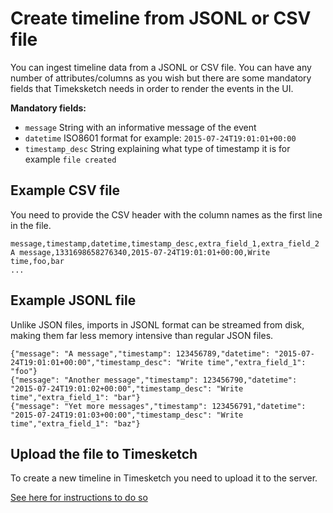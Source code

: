# Create timeline from JSONL or CSV file

You can ingest timeline data from a JSONL or CSV file. You can have any number of attributes/columns as you wish but there are some mandatory fields that Timeksketch needs in order to render the events in the UI.

**Mandatory fields:**

- `message` String with an informative message of the event
- `datetime` ISO8601 format for example: `2015-07-24T19:01:01+00:00`
- `timestamp_desc` String explaining what type of timestamp it is for example `file created`

## Example CSV file

You need to provide the CSV header with the column names as the first line in the file.

    message,timestamp,datetime,timestamp_desc,extra_field_1,extra_field_2
    A message,1331698658276340,2015-07-24T19:01:01+00:00,Write time,foo,bar
    ...

## Example JSONL file

Unlike JSON files, imports in JSONL format can be streamed from disk, making them far less memory intensive than regular JSON files.

    {"message": "A message","timestamp": 123456789,"datetime": "2015-07-24T19:01:01+00:00","timestamp_desc": "Write time","extra_field_1": "foo"}
    {"message": "Another message","timestamp": 123456790,"datetime": "2015-07-24T19:01:02+00:00","timestamp_desc": "Write time","extra_field_1": "bar"}
    {"message": "Yet more messages","timestamp": 123456791,"datetime": "2015-07-24T19:01:03+00:00","timestamp_desc": "Write time","extra_field_1": "baz"}

## Upload the file to Timesketch

To create a new timeline in Timesketch you need to upload it to the server.

[See here for instructions to do so](/guides/getting-started/upload-data/)
